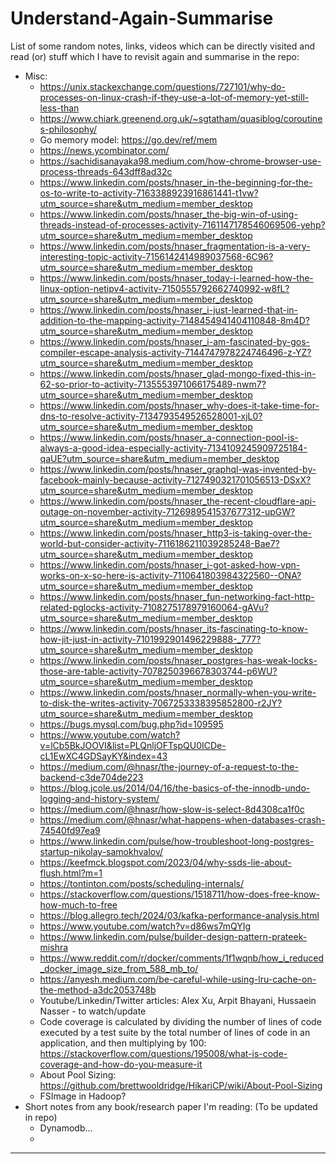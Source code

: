 
# Understand-Again-Summarise

List of some random notes, links, videos which can be directly visited and read (or) stuff which I have to revisit again and summarise in the repo: 
- Misc:
  - https://unix.stackexchange.com/questions/727101/why-do-processes-on-linux-crash-if-they-use-a-lot-of-memory-yet-still-less-than
  - https://www.chiark.greenend.org.uk/~sgtatham/quasiblog/coroutines-philosophy/
  - Go memory model: https://go.dev/ref/mem
  - https://news.ycombinator.com/
  - https://sachidisanayaka98.medium.com/how-chrome-browser-use-process-threads-643dff8ad32c
  - https://www.linkedin.com/posts/hnaser_in-the-beginning-for-the-os-to-write-to-activity-7163388923916861441-t1vw?utm_source=share&utm_medium=member_desktop
  - https://www.linkedin.com/posts/hnaser_the-big-win-of-using-threads-instead-of-processes-activity-7161147178546069506-yehp?utm_source=share&utm_medium=member_desktop
  - https://www.linkedin.com/posts/hnaser_fragmentation-is-a-very-interesting-topic-activity-7156142414989037568-6C96?utm_source=share&utm_medium=member_desktop
  - https://www.linkedin.com/posts/hnaser_today-i-learned-how-the-linux-option-netipv4-activity-7150555792662740992-w8fL?utm_source=share&utm_medium=member_desktop
  - https://www.linkedin.com/posts/hnaser_i-just-learned-that-in-addition-to-the-mapping-activity-7148454941404110848-8m4D?utm_source=share&utm_medium=member_desktop
  - https://www.linkedin.com/posts/hnaser_i-am-fascinated-by-gos-compiler-escape-analysis-activity-7144747978224746496-z-YZ?utm_source=share&utm_medium=member_desktop
  - https://www.linkedin.com/posts/hnaser_glad-mongo-fixed-this-in-62-so-prior-to-activity-7135553971066175489-nwm7?utm_source=share&utm_medium=member_desktop
  - https://www.linkedin.com/posts/hnaser_why-does-it-take-time-for-dns-to-resolve-activity-7134793549526528001-xjL0?utm_source=share&utm_medium=member_desktop
  - https://www.linkedin.com/posts/hnaser_a-connection-pool-is-always-a-good-idea-especially-activity-7134109245909725184-qaUE?utm_source=share&utm_medium=member_desktop
  - https://www.linkedin.com/posts/hnaser_graphql-was-invented-by-facebook-mainly-because-activity-7127490321701056513-DSxX?utm_source=share&utm_medium=member_desktop
  - https://www.linkedin.com/posts/hnaser_the-recent-cloudflare-api-outage-on-november-activity-7126989541537677312-upGW?utm_source=share&utm_medium=member_desktop
  - https://www.linkedin.com/posts/hnaser_http3-is-taking-over-the-world-but-consider-activity-7116186211039285248-Bae7?utm_source=share&utm_medium=member_desktop
  - https://www.linkedin.com/posts/hnaser_i-got-asked-how-vpn-works-on-x-so-here-is-activity-7110641803984322560--ONA?utm_source=share&utm_medium=member_desktop
  - https://www.linkedin.com/posts/hnaser_fun-networking-fact-http-related-pglocks-activity-7108275178979160064-gAVu?utm_source=share&utm_medium=member_desktop
  - https://www.linkedin.com/posts/hnaser_its-fascinating-to-know-how-jit-just-in-activity-7101992901496229888-_777?utm_source=share&utm_medium=member_desktop
  - https://www.linkedin.com/posts/hnaser_postgres-has-weak-locks-those-are-table-activity-7078250396678303744-p6WU?utm_source=share&utm_medium=member_desktop
  - https://www.linkedin.com/posts/hnaser_normally-when-you-write-to-disk-the-writes-activity-7067253338395852800-r2JY?utm_source=share&utm_medium=member_desktop
  - https://bugs.mysql.com/bug.php?id=109595
  - https://www.youtube.com/watch?v=lCb5BkJOOVI&list=PLQnljOFTspQU0ICDe-cL1EwXC4GDSayKY&index=43
  - https://medium.com/@hnasr/the-journey-of-a-request-to-the-backend-c3de704de223
  - https://blog.jcole.us/2014/04/16/the-basics-of-the-innodb-undo-logging-and-history-system/
  - https://medium.com/@hnasr/how-slow-is-select-8d4308ca1f0c
  - https://medium.com/@hnasr/what-happens-when-databases-crash-74540fd97ea9
  - https://www.linkedin.com/pulse/how-troubleshoot-long-postgres-startup-nikolay-samokhvalov/
  - https://keefmck.blogspot.com/2023/04/why-ssds-lie-about-flush.html?m=1
  - https://tontinton.com/posts/scheduling-internals/
  - https://stackoverflow.com/questions/1518711/how-does-free-know-how-much-to-free
  - https://blog.allegro.tech/2024/03/kafka-performance-analysis.html
  - https://www.youtube.com/watch?v=d86ws7mQYIg
  - https://www.linkedin.com/pulse/builder-design-pattern-prateek-mishra
  - https://www.reddit.com/r/docker/comments/1f1wqnb/how_i_reduced_docker_image_size_from_588_mb_to/
  - https://anyesh.medium.com/be-careful-while-using-lru-cache-on-the-method-a3dc2053748b
  - Youtube/Linkedin/Twitter articles: Alex Xu, Arpit Bhayani, Hussaein Nasser - to watch/update
  - Code coverage is calculated by dividing the number of lines of code executed by a test suite by the total number of lines of code in an application, and then multiplying by 100: https://stackoverflow.com/questions/195008/what-is-code-coverage-and-how-do-you-measure-it
  - About Pool Sizing: https://github.com/brettwooldridge/HikariCP/wiki/About-Pool-Sizing
  - FSImage in Hadoop?
- Short notes from any book/research paper I'm reading: (To be updated in repo)
  - Dynamodb...
  - 


----------------------------------------------------------------------

